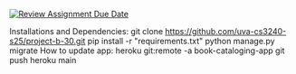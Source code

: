 [![Review Assignment Due Date](https://classroom.github.com/assets/deadline-readme-button-22041afd0340ce965d47ae6ef1cefeee28c7c493a6346c4f15d667ab976d596c.svg)](https://classroom.github.com/a/hLqvXyMi)

Installations and Dependencies: 
git clone https://github.com/uva-cs3240-s25/project-b-30.git
pip install -r "requirements.txt"
python manage.py migrate
How to update app: 
heroku git:remote -a book-cataloging-app
git push heroku main
